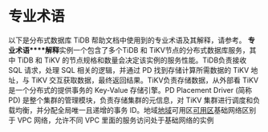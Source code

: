 # **专业术语**

以下是分布式数据库 TiDB 帮助文档中使用到的专业术语及其解释，请参考。
**专业术语****解释**实例一个包含了多个TiDB 和 TiKV节点的分布式数据库服务，其中 TiDB 和 TiKV 的节点规格和数量会决定该实例的服务性能。TiDB负责接收 SQL 请求，处理 SQL 相关的逻辑，并通过 PD 找到存储计算所需数据的 TiKV 地址，与 TiKV 交互获取数据，最终返回结果。TiKV负责存储数据，从外部看 TiKV 是一个分布式的提供事务的 Key-Value 存储引擎。PD
Placement Driver (简称 PD) 是整个集群的管理模块，负责存储集群的元信息，对 TiKV 集群进行调度和负载均衡，并分配全局唯一且递增的事务 ID。地域[地域](https://www.jdcloud.com/help/detail/1844/isCatalog/1)可用区[可用区](https://www.jdcloud.com/help/detail/1844/isCatalog/1)基础网络区别于 VPC 网络，允许不同 VPC 里面的服务访问处于基础网络的实例